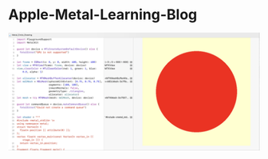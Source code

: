 # Apple-Metal-Learning-Blog
<img src="https://raw.githubusercontent.com/artjing/Apple-Metal-Learning-Blog/main/Resources/draw_circle.png"/>
